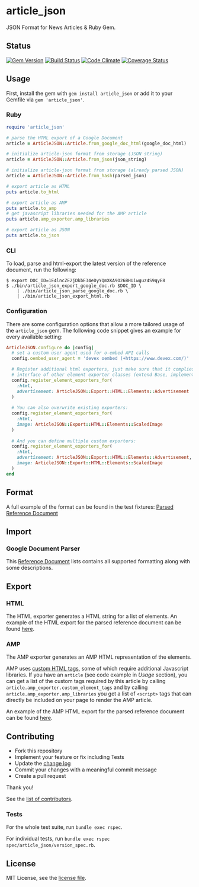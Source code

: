 # article_json
JSON Format for News Articles & Ruby Gem.

## Status
[![Gem Version](https://badge.fury.io/rb/article_json.svg)](https://badge.fury.io/rb/article_json)
[![Build Status](https://travis-ci.org/Devex/article_json.svg)](https://travis-ci.org/Devex/article_json)
[![Code Climate](https://codeclimate.com/github/Devex/article_json/badges/gpa.svg)](https://codeclimate.com/github/Devex/article_json)
[![Coverage Status](https://coveralls.io/repos/github/Devex/article_json/badge.svg?branch=master)](https://coveralls.io/github/Devex/article_json?branch=master)

## Usage
First, install the gem with `gem install article_json` or add it to your Gemfile
via `gem 'article_json'`.

### Ruby
```ruby
require 'article_json'

# parse the HTML export of a Google Document
article = ArticleJSON::Article.from_google_doc_html(google_doc_html)

# initialize article-json format from storage (JSON string)
article = ArticleJSON::Article.from_json(json_string)

# initialize article-json format from storage (already parsed JSON)
article = ArticleJSON::Article.from_hash(parsed_json)

# export article as HTML
puts article.to_html

# export article as AMP
puts article.to_amp
# get javascript libraries needed for the AMP article
puts article.amp_exporter.amp_libraries

# export article as JSON
puts article.to_json
```

### CLI
To load, parse and html-export the latest version of the reference document,
run the following:

```
$ export DOC_ID=1E4lncZE2jDkbE34eDyYQmXKA9O26BHUiwguz4S9qyE8
$ ./bin/article_json_export_google_doc.rb $DOC_ID \
    | ./bin/article_json_parse_google_doc.rb \
    | ./bin/article_json_export_html.rb
```

### Configuration
There are some configuration options that allow a more tailored usage of the
`article_json` gem. The following code snippet gives an example for every
available setting: 

```ruby
ArticleJSON.configure do |config|
  # set a custom user agent used for o-embed API calls
  config.oembed_user_agent = 'devex oembed (+https://www.devex.com/)'

  # Register additional html exporters, just make sure that it complies with the
  # interface of other element exporter classes (extend Base, implement #export)
  config.register_element_exporters_for(
    :html,
    advertisement: ArticleJSON::Export::HTML::Elements::Advertisement
  )
  
  # You can also overwrite existing exporters:
  config.register_element_exporters_for(
    :html,
    image: ArticleJSON::Export::HTML::Elements::ScaledImage
  )
  
  # And you can define multiple custom exporters:
  config.register_element_exporters_for(
    :html,
    advertisement: ArticleJSON::Export::HTML::Elements::Advertisement,
    image: ArticleJSON::Export::HTML::Elements::ScaledImage
  )
end
``` 

## Format
A full example of the format can be found in the test fixtures:
[Parsed Reference Document](https://github.com/Devex/article_json/blob/master/spec/fixtures/reference_document_parsed.json)

## Import
### Google Document Parser
This [Reference Document](https://docs.google.com/document/d/1E4lncZE2jDkbE34eDyYQmXKA9O26BHUiwguz4S9qyE8/edit?usp=sharing)
lists contains all supported formatting along with some descriptions.

## Export
### HTML
The HTML exporter generates a HTML string for a list of elements. An example of
the HTML export for the parsed reference document can be found 
[here](https://github.com/Devex/article_json/blob/master/spec/fixtures/reference_document_exported.html).

### AMP
The AMP exporter generates an AMP HTML representation of the elements. 

AMP uses [custom HTML tags](https://www.ampproject.org/docs/reference/components), some of which require additional Javascript libraries.
If you have an `article` (see code example in _Usage_ section), you can get a list of the custom tags required by this article by calling `article.amp_exporter.custom_element_tags` and by calling `article.amp_exporter.amp_libraries` you get a list of `<script>` tags that can directly be included on your page to render the AMP article. 

An example of
the AMP HTML export for the parsed reference document can be found 
[here](https://github.com/Devex/article_json/blob/master/spec/fixtures/reference_document_exported.amp.html).

## Contributing
- Fork this repository
- Implement your feature or fix including Tests
- Update the [change log](CHANGELOG.md)
- Commit your changes with a meaningful commit message
- Create a pull request

Thank you!

See the 
[list of contributors](https://github.com/Devex/article_json/contributors).

### Tests
For the whole test suite, run `bundle exec rspec`.

For individual tests, run `bundle exec rspec spec/article_json/version_spec.rb`.

## License
MIT License, see the [license file](LICENSE).
